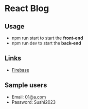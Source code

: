 # React Blog


## Usage

- npm run start to start the **front-end**
- npm run dev to start the **back-end**

## Links
- [Firebase](https://console.firebase.google.com/)

## Sample users

- Email: 01@a.com
- Password: Sushi2023